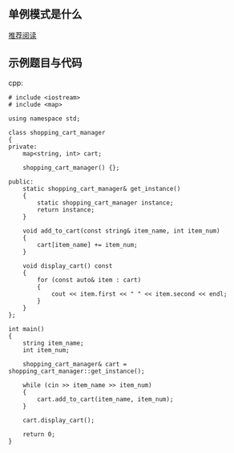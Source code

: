 ## 单例模式是什么
[推荐阅读](https://github.com/youngyangyang04/kama-DesignPattern/blob/main/DesignPattern/1-%E5%8D%95%E4%BE%8B%E6%A8%A1%E5%BC%8F.md)

## 示例题目与代码
cpp:

    # include <iostream>
    # include <map>

    using namespace std;

    class shopping_cart_manager
    {
    private:
        map<string, int> cart;

        shopping_cart_manager() {};

    public:
        static shopping_cart_manager& get_instance()
        {
            static shopping_cart_manager instance;
            return instance;
        }

        void add_to_cart(const string& item_name, int item_num)
        {
            cart[item_name] += item_num;
        }

        void display_cart() const
        {
            for (const auto& item : cart)
            {
                cout << item.first << " " << item.second << endl;
            }
        }
    };

    int main()
    {
        string item_name;
        int item_num;

        shopping_cart_manager& cart = shopping_cart_manager::get_instance();
        
        while (cin >> item_name >> item_num)
        {
            cart.add_to_cart(item_name, item_num);
        }

        cart.display_cart();

        return 0;
    }